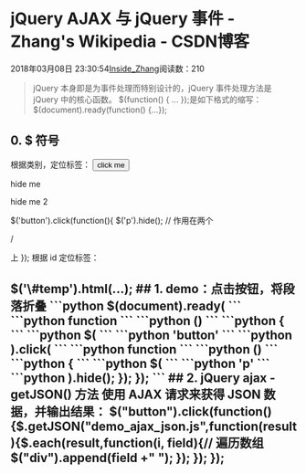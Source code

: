 
# jQuery AJAX 与 jQuery 事件 - Zhang's Wikipedia - CSDN博客


2018年03月08日 23:30:54[Inside_Zhang](https://me.csdn.net/lanchunhui)阅读数：210



> jQuery 本身即是为事件处理而特别设计的，jQuery 事件处理方法是 jQuery 中的核心函数。
$(function() { ... });是如下格式的缩写：
$(document).ready(function() {...});
## 0. $ 符号
根据类别，定位标签：
<button>click me</button><p>hide me</p><p>hide me 2</p>$('button').click(function(){
    $('p').hide();          // 作用在两个<p>/</p>上
});
根据 id 定位标签：
<h2 id='temp'></p>
$('\#temp').html(...);
## 1. demo：点击按钮，将段落折叠
```python
$(document).ready(
```
```python
function
```
```python
()
```
```python
{
```
```python
$(
```
```python
'button'
```
```python
).click(
```
```python
function
```
```python
()
```
```python
{
```
```python
$(
```
```python
'p'
```
```python
).hide();
    });
});
```
## 2. jQuery ajax - getJSON() 方法
使用 AJAX 请求来获得 JSON 数据，并输出结果：
$("button").click(function(){$.getJSON("demo_ajax_json.js",function(result){$.each(result,function(i, field){// 遍历数组$("div").append(field +" ");
    });
  });
});

